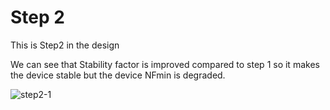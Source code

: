 # Step 2
This is Step2 in the design

We can see that Stability factor is improved compared to step 1 so it makes the device stable but the device NFmin is degraded.

![step2-1](https://github.com/chennakeshavadasa/2.4-GHz-LNA-using-Keysight-ADS/assets/123294639/9f0a1ed4-c431-46a4-a7a4-bed03d787ef4)

